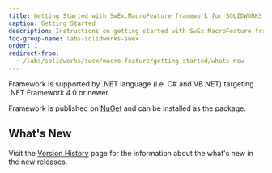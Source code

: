 ```yaml
---
title: Getting Started with SwEx.MacroFeature framework for SOLIDWORKS macro features
caption: Getting Started
description: Instructions on getting started with SwEx.MacroFeature framework for developing SOLIDWORKS macro features in add-ins in C# and VB.NET
toc-group-name: labs-solidworks-swex
order: 1
redirect-from:
  - /labs/solidworks/swex/macro-feature/getting-started/whats-new
---
```

Framework is supported by .NET language (i.e. C# and VB.NET) targeting .NET Framework 4.0 or newer.

Framework is published on [NuGet](https://www.nuget.org/packages/CodeStack.SwEx.MacroFeature) and can be installed as the package.

## What's New

Visit the [Version History](https://docs.codestack.net/swex/macro-feature/html/version-history.htm) page for the information about the what's new in the new releases.